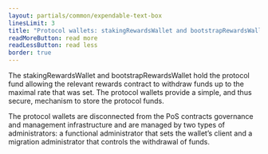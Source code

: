```yaml
---
layout: partials/common/expendable-text-box
linesLimit: 3
title: "Protocol wallets: stakingRewardsWallet and bootstrapRewardsWallet"
readMoreButton: read more
readLessButton: read less
border: true
---
```


The stakingRewardsWallet and bootstrapRewardsWallet hold the protocol fund allowing the relevant rewards contract to withdraw funds up to the maximal rate that was set. The protocol wallets provide a simple, and thus secure, mechanism to store the protocol funds.

The protocol wallets are disconnected from the PoS contracts governance and management infrastructure and are managed by two types of administrators: a functional administrator that sets the wallet’s client and a migration administrator that controls the withdrawal of funds.
